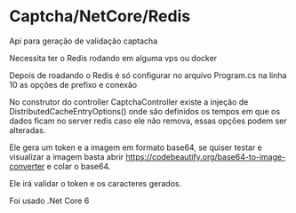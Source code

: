 # Captcha/NetCore/Redis

Api para geração de validação captacha

Necessita ter o Redis rodando em alguma vps ou docker

Depois de roadando o Redis é só configurar no arquivo Program.cs na linha 10 as opções de prefixo e conexão

No construtor do controller CaptchaController existe a injeção de DistributedCacheEntryOptions() onde são definidos os tempos
em que os dados ficam no server redis caso ele não remova, essas opções podem ser alteradas.

Ele gera um token e a imagem em formato base64, se quiser testar e visualizar a imagem basta abrir https://codebeautify.org/base64-to-image-converter e colar o base64.

Ele irá validar o token e os caracteres gerados.

Foi usado .Net Core 6
